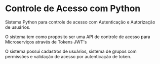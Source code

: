 # Controle de Acesso com Python

Sistema Python para controle de acesso com Autenticação e Autorização de usuários.

O sistema tem como propósito ser uma API de controle de acesso para Microserviços através de Tokens JWT's

O sistema possui cadastros de usuários, sistema de grupos com permissões e validação de acesso por autenticação de token.
